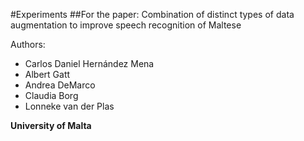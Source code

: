 
#Experiments
##For the paper: Combination of distinct types of data augmentation to improve speech recognition of Maltese

Authors:

* Carlos Daniel Hernández Mena
* Albert Gatt
* Andrea DeMarco
* Claudia Borg
* Lonneke van der Plas

**University of Malta**


